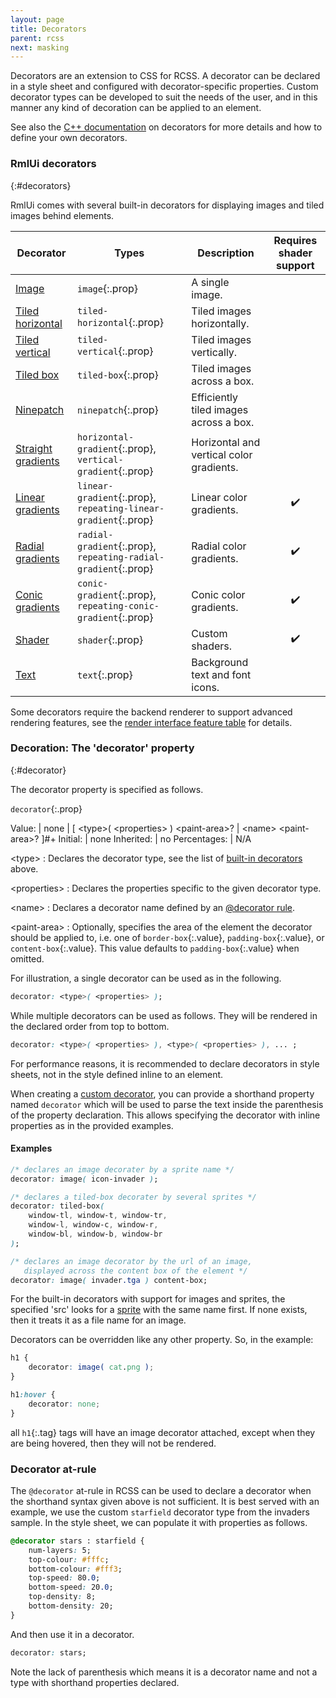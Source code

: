 ```yaml
---
layout: page
title: Decorators
parent: rcss
next: masking
---
```


Decorators are an extension to CSS for RCSS. A decorator can be declared in a style sheet and configured with decorator-specific properties. Custom decorator types can be developed to suit the needs of the user, and in this manner any kind of decoration can be applied to an element.

See also the [C++ documentation](../cpp_manual/decorators.html) on decorators for more details and how to define your own decorators.

### RmlUi decorators
{:#decorators}

RmlUi comes with several built-in decorators for displaying images and tiled images behind elements.

| Decorator                                            | Types                                                          | Description                              | Requires shader support |
|------------------------------------------------------|----------------------------------------------------------------|------------------------------------------|:-----------------------:|
| [Image](decorators/image.html)                       | `image`{:.prop}                                                | A single image.                          |                         |
| [Tiled horizontal](decorators/tiled_horizontal.html) | `tiled-horizontal`{:.prop}                                     | Tiled images horizontally.               |                         |
| [Tiled vertical](decorators/tiled_vertical.html)     | `tiled-vertical`{:.prop}                                       | Tiled images vertically.                 |                         |
| [Tiled box](decorators/tiled_box.html)               | `tiled-box`{:.prop}                                            | Tiled images across a box.               |                         |
| [Ninepatch](decorators/ninepatch.html)               | `ninepatch`{:.prop}                                            | Efficiently tiled images across a box.   |                         |
| [Straight gradients](decorators/gradient.html)       | `horizontal-gradient`{:.prop}, `vertical-gradient`{:.prop}     | Horizontal and vertical color gradients. |                         |
| [Linear gradients](decorators/linear_gradient.html)  | `linear-gradient`{:.prop}, `repeating-linear-gradient`{:.prop} | Linear color gradients.                  |           ✔️            |
| [Radial gradients](decorators/radial_gradient.html)  | `radial-gradient`{:.prop}, `repeating-radial-gradient`{:.prop} | Radial color gradients.                  |           ✔️            |
| [Conic gradients](decorators/conic_gradient.html)    | `conic-gradient`{:.prop}, `repeating-conic-gradient`{:.prop}   | Conic color gradients.                   |           ✔️            |
| [Shader](decorators/shader.html)                     | `shader`{:.prop}                                               | Custom shaders.                          |           ✔️            |
| [Text](decorators/text.html)                         | `text`{:.prop}                                                 | Background text and font icons.          |                         |

Some decorators require the backend renderer to support advanced rendering features, see the [render interface feature table](../cpp_manual/interfaces/render.html#feature-table) for details.

### Decoration: The 'decorator' property
{:#decorator}

The decorator property is specified as follows.

`decorator`{:.prop}

Value: | none \| \[ \<type\>( \<properties\> ) \<paint-area\>? \| \<name\> \<paint-area\>? \]<span class="prop-def-symbol" title="One or more comma-separated occurrences">#+</span>
Initial: | none
Inherited: | no
Percentages: | N/A

\<type\>
: Declares the decorator type, see the list of [built-in decorators](#decorators) above.

\<properties\>
: Declares the properties specific to the given decorator type.

\<name\>
: Declares a decorator name defined by an [@decorator rule](#decorator-at-rule).

\<paint-area\>
: Optionally, specifies the area of the element the decorator should be applied to, i.e. one of `border-box`{:.value}, `padding-box`{:.value}, or `content-box`{:.value}. This value defaults to `padding-box`{:.value} when omitted.

For illustration, a single decorator can be used as in the following.

```css
decorator: <type>( <properties> );
```

While multiple decorators can be used as follows. They will be rendered in the declared order from top to bottom.

```css
decorator: <type>( <properties> ), <type>( <properties> ), ... ;
```

For performance reasons, it is recommended to declare decorators in style sheets, not in the style defined inline to an element.

When creating a [custom decorator](../cpp_manual/decorators.html#custom-decorators), you can provide a shorthand property named `decorator` which will be used to parse the text inside the parenthesis of the property declaration. This allows specifying the decorator with inline properties as in the provided examples.

#### Examples

```css
/* declares an image decorater by a sprite name */
decorator: image( icon-invader );

/* declares a tiled-box decorater by several sprites */
decorator: tiled-box(
	window-tl, window-t, window-tr,
	window-l, window-c, window-r,
	window-bl, window-b, window-br
);

/* declares an image decorator by the url of an image,
   displayed across the content box of the element */
decorator: image( invader.tga ) content-box;
```

For the built-in decorators with support for images and sprites, the specified 'src' looks for a [sprite](sprite_sheets.html) with the same name first. If none exists, then it treats it as a file name for an image.

Decorators can be overridden like any other property. So, in the example:

```css
h1 {
	decorator: image( cat.png );
}

h1:hover {
	decorator: none;
}
```
all `h1`{:.tag} tags will have an image decorator attached, except when they are being hovered, then they will not be rendered.


### Decorator at-rule

The `@decorator` at-rule in RCSS can be used to declare a decorator when the shorthand syntax given above is not sufficient. It is best served with an example, we use the custom `starfield` decorator type from the invaders sample. In the style sheet, we can populate it with properties as follows.

```css
@decorator stars : starfield {
	num-layers: 5;
	top-colour: #fffc;
	bottom-colour: #fff3;
	top-speed: 80.0;
	bottom-speed: 20.0;
	top-density: 8;
	bottom-density: 20;
}
```
And then use it in a decorator.
```css
decorator: stars;
```
Note the lack of parenthesis which means it is a decorator name and not a type with shorthand properties declared.
